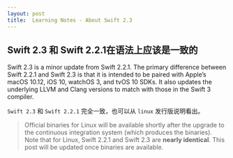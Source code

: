 ```yaml
---
layout: post
title:  Learning Notes - About Swift 2.3
---
```

## Swift 2.3 和 Swift 2.2.1在语法上应该是一致的
Swift 2.3 is a minor update from Swift 2.2.1. The primary difference between Swift 2.2.1 and Swift 2.3 is that it is intended to be paired with Apple’s macOS 10.12, iOS 10, watchOS 3, and tvOS 10 SDKs. It also updates the underlying LLVM and Clang versions to match with those in the Swift 3 compiler.

`Swift 2.3` 和 `Swift 2.2.1` 完全一致，也可以从 `linux` 发行版说明看出。

> Official binaries for Linux will be available shortly after the upgrade to the continuous integration system (which produces the binaries). Note that for Linux, Swift 2.2.1 and Swift 2.3 are **nearly identical**. This post will be updated once binaries are available.
 

